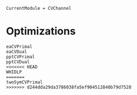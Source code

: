 ```@meta
CurrentModule = CVChannel
```
#  Optimizations

```@docs
eaCVPrimal
eaCVDual
pptCVPrimal
pptCVDual
<<<<<<< HEAD
WHIDLP
=======
twoSymCVPrimal
>>>>>>> d244dda29da3786038fa5ef904512840b79d7528
```
